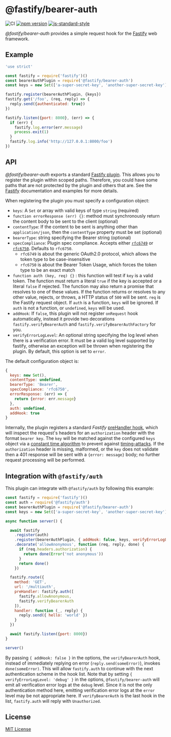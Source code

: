 # @fastify/bearer-auth

![CI](https://github.com/fastify/fastify-bearer-auth/workflows/CI/badge.svg)
[![npm version](https://img.shields.io/npm/v/@fastify/bearer-auth)](https://www.npmjs.com/package/@fastify/bearer-auth)
[![js-standard-style](https://img.shields.io/badge/code%20style-standard-brightgreen.svg?style=flat)](https://standardjs.com/)

*@fastify/bearer-auth* provides a simple request hook for the [Fastify][fastify]
web framework.

[fastify]: https://fastify.dev/

## Example

```js
'use strict'

const fastify = require('fastify')()
const bearerAuthPlugin = require('@fastify/bearer-auth')
const keys = new Set(['a-super-secret-key', 'another-super-secret-key'])

fastify.register(bearerAuthPlugin, {keys})
fastify.get('/foo', (req, reply) => {
  reply.send({authenticated: true})
})

fastify.listen({port: 8000}, (err) => {
  if (err) {
    fastify.log.error(err.message)
    process.exit(1)
  }
  fastify.log.info('http://127.0.0.1:8000/foo')
})
```

## API

*@fastify/bearer-auth* exports a standard [Fastify plugin](https://github.com/fastify/fastify-plugin). This allows
you to register the plugin within scoped paths. Therefore, you could have some
paths that are not protected by the plugin and others that are. See the [Fastify](https://fastify.dev/docs/latest)
documentation and examples for more details.

When registering the plugin you must specify a configuration object:

* `keys`: A `Set` or array with valid keys of type `string` (required)
* `function errorResponse (err) {}`: method must synchronously return the content body to be
sent to the client (optional)
* `contentType`: If the content to be sent is anything other than
`application/json`, then the `contentType` property must be set (optional)
* `bearerType`: string specifying the Bearer string (optional)
* `specCompliance`:
Plugin spec compliance. Accepts either
[`rfc6749`](https://datatracker.ietf.org/doc/html/rfc6749) or
[`rfc6750`](https://datatracker.ietf.org/doc/html/rfc6750).
Defaults to `rfc6750`.
  * `rfc6749` is about the generic OAuth2.0 protocol, which allows the token type to be case-insensitive
  * `rfc6750` is about the Bearer Token Usage, which forces the token type to be an exact match
* `function auth (key, req) {}` : this function will test if `key` is a valid token.
   The function must return a literal `true` if the key is accepted or a literal
   `false` if rejected. The function may also return a promise that resolves to
   one of these values. If the function returns or resolves to any other value,
   rejects, or throws, a HTTP status of `500` will be sent. `req` is the Fastify
   request object. If `auth` is a function, `keys` will be ignored. If `auth` is
   not a function, or `undefined`, `keys` will be used.
* `addHook`: If `false`, this plugin will not register `onRequest` hook automatically,
   instead it provide two decorations `fastify.verifyBearerAuth` and
   `fastify.verifyBearerAuthFactory` for you.
* `verifyErrorLogLevel`: An optional string specifying the log level when there is a verification error.
   It must be a valid log level supported by fastify, otherwise an exception will be thrown
   when registering the plugin. By default, this option is set to `error`.

The default configuration object is:

  ```js
  {
    keys: new Set(),
    contentType: undefined,
    bearerType: 'Bearer',
    specCompliance: 'rfc6750',
    errorResponse: (err) => {
      return {error: err.message}
    },
    auth: undefined,
    addHook: true
}
```

Internally, the plugin registers a standard *Fastify* [preHandler hook][prehook],
which will inspect the request's headers for an `authorization` header with the
format `bearer key`. The `key` will be matched against the configured `keys`
object via a [constant time algorithm](https://en.wikipedia.org/wiki/Time_complexity#Constant_time) to prevent against [timing-attacks](https://snyk.io/blog/node-js-timing-attack-ccc-ctf/). If the `authorization` header is missing,
malformed, or the `key` does not validate then a 401 response will be sent with
a `{error: message}` body; no further request processing will be performed.

[fplugin]: https://github.com/fastify/fastify/blob/master/docs/Plugins.md
[prehook]: https://github.com/fastify/fastify/blob/master/docs/Hooks.md

## Integration with `@fastify/auth`

This plugin can integrate with `@fastify/auth` by following this example:

```js
const fastify = require('fastify')()
const auth = require('@fastify/auth')
const bearerAuthPlugin = require('@fastify/bearer-auth')
const keys = new Set(['a-super-secret-key', 'another-super-secret-key'])

async function server() {

  await fastify
    .register(auth)
    .register(bearerAuthPlugin, { addHook: false, keys, verifyErrorLogLevel: 'debug' })
    .decorate('allowAnonymous', function (req, reply, done) {
      if (req.headers.authorization) {
        return done(Error('not anonymous'))
      }
      return done()
    })

  fastify.route({
    method: 'GET',
    url: '/multiauth',
    preHandler: fastify.auth([
      fastify.allowAnonymous,
      fastify.verifyBearerAuth
    ]),
    handler: function (_, reply) {
      reply.send({ hello: 'world' })
    }
  })

  await fastify.listen({port: 8000})
}

server()
```

By passing `{ addHook: false }` in the options, the `verifyBearerAuth` hook, instead of
immediately replying on error (`reply.send(someError)`), invokes `done(someError)`. This
will allow `fastify.auth` to continue with the next authentication scheme in the hook list.
Note that by setting `{ verifyErrorLogLevel: 'debug' }` in the options, `@fastify/bearer-auth` will emit all verification error logs at the `debug` level. Since it is not the only authentication method here, emitting verification error logs at the `error` level may be not appropriate here.
If `verifyBearerAuth` is the last hook in the list, `fastify.auth` will reply with `Unauthorized`.
## License

[MIT License](https://jsumners.mit-license.org/)
